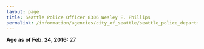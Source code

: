 ```yaml
---
layout: page
title: Seattle Police Officer 8306 Wesley E. Phillips
permalink: /information/agencies/city_of_seattle/seattle_police_department/copbook/8306/
---
```


**Age as of Feb. 24, 2016:** 27
